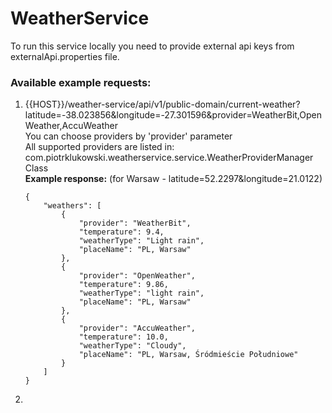 # WeatherService

To run this service locally you need to provide external api keys from externalApi.properties file.

### Available example requests:
1)  {{HOST}}/weather-service/api/v1/public-domain/current-weather?latitude=-38.023856&longitude=-27.301596&provider=WeatherBit,OpenWeather,AccuWeather
<br/> You can choose providers by 'provider' parameter
<br/> All supported providers are listed in: com.piotrklukowski.weatherservice.service.WeatherProviderManager Class
<br/> **Example response:** (for Warsaw - latitude=52.2297&longitude=21.0122)
    ```
    {
        "weathers": [
            {
                "provider": "WeatherBit",
                "temperature": 9.4,
                "weatherType": "Light rain",
                "placeName": "PL, Warsaw"
            },
            {
                "provider": "OpenWeather",
                "temperature": 9.86,
                "weatherType": "light rain",
                "placeName": "PL, Warsaw"
            },
            {
                "provider": "AccuWeather",
                "temperature": 10.0,
                "weatherType": "Cloudy",
                "placeName": "PL, Warsaw, Śródmieście Południowe"
            }
        ]
    }
    ```
2)

